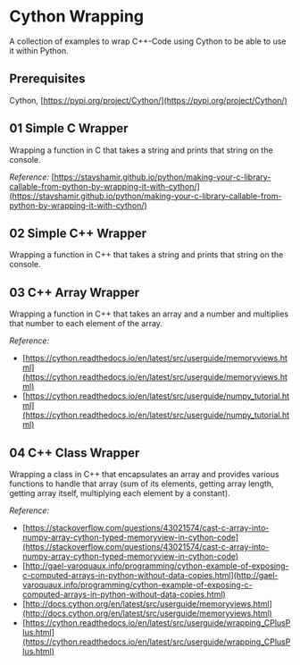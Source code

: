 # Cython Wrapping
A collection of examples to wrap C++-Code using Cython to be able to use it within Python.


## Prerequisites
Cython, [https://pypi.org/project/Cython/](https://pypi.org/project/Cython/)


## 01 Simple C Wrapper
Wrapping a function in C that takes a string and prints that string on the console.

*Reference:* [https://stavshamir.github.io/python/making-your-c-library-callable-from-python-by-wrapping-it-with-cython/](https://stavshamir.github.io/python/making-your-c-library-callable-from-python-by-wrapping-it-with-cython/)


## 02 Simple C++ Wrapper
Wrapping a function in C++ that takes a string and prints that string on the console.


## 03 C++ Array Wrapper
Wrapping a function in C++ that takes an array and a number and multiplies that number to each element of the array.

*Reference:* 
- [https://cython.readthedocs.io/en/latest/src/userguide/memoryviews.html](https://cython.readthedocs.io/en/latest/src/userguide/memoryviews.html)
- [https://cython.readthedocs.io/en/latest/src/userguide/numpy_tutorial.html](https://cython.readthedocs.io/en/latest/src/userguide/numpy_tutorial.html)


## 04 C++ Class Wrapper
Wrapping a class in C++ that encapsulates an array and provides various functions to handle that array (sum of its elements, getting array length, getting array itself, multiplying each element by a constant).

*Reference:* 
- [https://stackoverflow.com/questions/43021574/cast-c-array-into-numpy-array-cython-typed-memoryview-in-cython-code](https://stackoverflow.com/questions/43021574/cast-c-array-into-numpy-array-cython-typed-memoryview-in-cython-code)
- [http://gael-varoquaux.info/programming/cython-example-of-exposing-c-computed-arrays-in-python-without-data-copies.html](http://gael-varoquaux.info/programming/cython-example-of-exposing-c-computed-arrays-in-python-without-data-copies.html)
- [http://docs.cython.org/en/latest/src/userguide/memoryviews.html](http://docs.cython.org/en/latest/src/userguide/memoryviews.html)
- [https://cython.readthedocs.io/en/latest/src/userguide/wrapping_CPlusPlus.html](https://cython.readthedocs.io/en/latest/src/userguide/wrapping_CPlusPlus.html)

